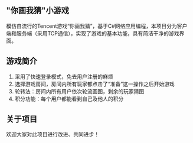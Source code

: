 ## "你画我猜"小游戏
模仿自流行的Tencent游戏“你画我猜”，基于C#网络应用编程，本项目分为客户端和服务端（采用TCP通信），实现了游戏的基本功能，具有简洁干净的游戏界面。

## 游戏简介
1. 采用了快速登录模式，免去用户注册的麻烦
2. 选择游戏房间，房间内所有玩家都点击了“准备”这一操作之后开始游戏
3. 轮转法：房间内所有用户依次轮流画图，剩余的玩家猜图
4. 积分功能：每个用户都能看到自己及他人的积分

## 关于项目
欢迎大家对此项目进行改进、共同进步！
